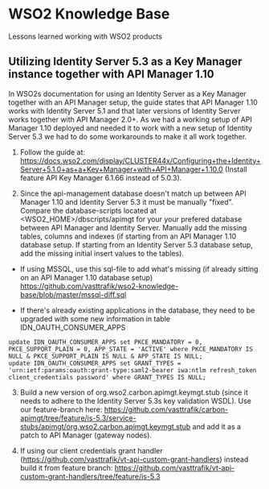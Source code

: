 # WSO2 Knowledge Base
Lessons learned working with WSO2 products

## Utilizing Identity Server 5.3 as a Key Manager instance together with API Manager 1.10
In WSO2s documentation for using an Identity Server as a Key Manager together with an API Manager setup, the guide states that API Manager 1.10 works with Identity Server 5.1 and that later versions of Identity Server works together with API Manager 2.0+.
As we had a working setup of API Manager 1.10 deployed and needed it to work with a new setup of Identity Server 5.3 we had to do some workarounds to make it all work together.

1. Follow the guide at: https://docs.wso2.com/display/CLUSTER44x/Configuring+the+Identity+Server+5.1.0+as+a+Key+Manager+with+API+Manager+1.10.0 (Install feature API Key Manager 6.1.66 instead of 5.0.3).

2. Since the api-management database doesn't match up between API Manager 1.10 and Identity Server 5.3 it must be manually "fixed".
Compare the database-scripts located at <WSO2_HOME>/dbscripts/apimgt for your your prefered database between API Manager and Identity Server. Manually add the missing tables, columns and indexes (if starting from an API Manager 1.10 database setup. If starting from an Identity Server 5.3 database setup, add the missing initial insert values to the tables).

* If using MSSQL, use this sql-file to add what's missing (if already sitting on an API Manager 1.10 database setup) https://github.com/vasttrafik/wso2-knowledge-base/blob/master/mssql-diff.sql

* If there's already existing applications in the database, they need to be upgraded with some new information in table IDN_OAUTH_CONSUMER_APPS
```
update IDN_OAUTH_CONSUMER_APPS set PKCE_MANDATORY = 0, PKCE_SUPPORT_PLAIN = 0, APP_STATE = 'ACTIVE' where PKCE_MANDATORY IS NULL & PKCE_SUPPORT_PLAIN IS NULL & APP_STATE IS NULL;
update IDN_OAUTH_CONSUMER_APPS set GRANT_TYPES = 'urn:ietf:params:oauth:grant-type:saml2-bearer iwa:ntlm refresh_token client_credentials password' where GRANT_TYPES IS NULL;
```

3. Build a new version of org.wso2.carbon.apimgt.keymgt.stub (since it needs to adhere to the Identity Server 5.3s key validation WSDL). Use our feature-branch here: https://github.com/vasttrafik/carbon-apimgt/tree/feature/is-5.3/service-stubs/apimgt/org.wso2.carbon.apimgt.keymgt.stub and add it as a patch to API Manager (gateway nodes).

4. If using our client credentials grant handler (https://github.com/vasttrafik/vt-api-custom-grant-handlers) instead build it from feature branch: https://github.com/vasttrafik/vt-api-custom-grant-handlers/tree/feature/is-5.3